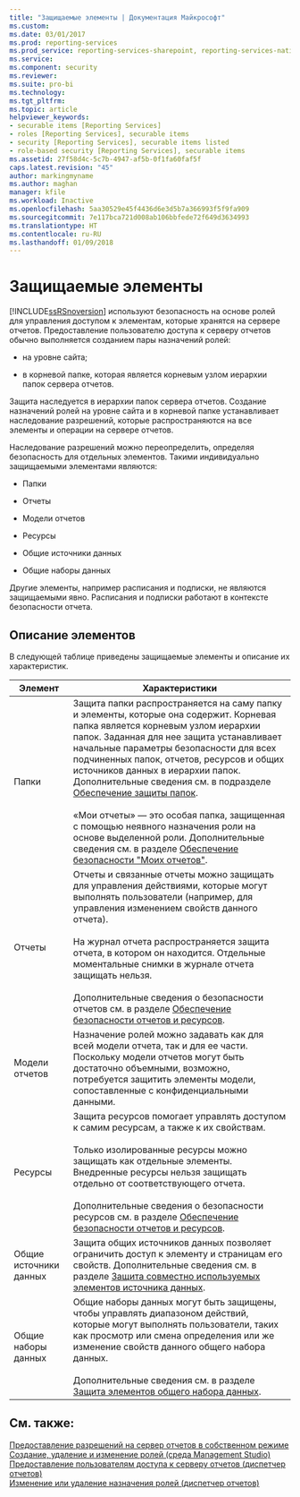 ```yaml
---
title: "Защищаемые элементы | Документация Майкрософт"
ms.custom: 
ms.date: 03/01/2017
ms.prod: reporting-services
ms.prod_service: reporting-services-sharepoint, reporting-services-native
ms.service: 
ms.component: security
ms.reviewer: 
ms.suite: pro-bi
ms.technology: 
ms.tgt_pltfrm: 
ms.topic: article
helpviewer_keywords:
- securable items [Reporting Services]
- roles [Reporting Services], securable items
- security [Reporting Services], securable items listed
- role-based security [Reporting Services], securable items
ms.assetid: 27f58d4c-5c7b-4947-af5b-0f1fa60faf5f
caps.latest.revision: "45"
author: markingmyname
ms.author: maghan
manager: kfile
ms.workload: Inactive
ms.openlocfilehash: 5aa30529e45f4436d6e3d5b7a366993f5f9fa909
ms.sourcegitcommit: 7e117bca721d008ab106bbfede72f649d3634993
ms.translationtype: HT
ms.contentlocale: ru-RU
ms.lasthandoff: 01/09/2018
---
```

# <a name="securable-items"></a>Защищаемые элементы
  [!INCLUDE[ssRSnoversion](../../includes/ssrsnoversion-md.md)] используют безопасность на основе ролей для управления доступом к элементам, которые хранятся на сервере отчетов. Предоставление пользователю доступа к серверу отчетов обычно выполняется созданием пары назначений ролей:  
  
-   на уровне сайта;  
  
-   в корневой папке, которая является корневым узлом иерархии папок сервера отчетов.  
  
 Защита наследуется в иерархии папок сервера отчетов. Создание назначений ролей на уровне сайта и в корневой папке устанавливает наследование разрешений, которые распространяются на все элементы и операции на сервере отчетов.  
  
 Наследование разрешений можно переопределить, определяя безопасность для отдельных элементов. Такими индивидуально защищаемыми элементами являются:  
  
-   Папки  
  
-   Отчеты  
  
-   Модели отчетов  
  
-   Ресурсы  
  
-   Общие источники данных  
  
-   Общие наборы данных  
  
 Другие элементы, например расписания и подписки, не являются защищаемыми явно. Расписания и подписки работают в контексте безопасности отчета.  
  
## <a name="item-descriptions"></a>Описание элементов  
 В следующей таблице приведены защищаемые элементы и описание их характеристик.  
  
|Элемент|Характеристики|  
|----------|---------------------|  
|Папки|Защита папки распространяется на саму папку и элементы, которые она содержит. Корневая папка является корневым узлом иерархии папок. Заданная для нее защита устанавливает начальные параметры безопасности для всех подчиненных папок, отчетов, ресурсов и общих источников данных в иерархии папок. Дополнительные сведения см. в подразделе [Обеспечение защиты папок](../../reporting-services/security/secure-folders.md).<br /><br /> «Мои отчеты» — это особая папка, защищенная с помощью неявного назначения роли на основе выделенной роли. Дополнительные сведения см. в разделе [Обеспечение безопасности "Моих отчетов"](../../reporting-services/security/secure-my-reports.md).|  
|Отчеты|Отчеты и связанные отчеты можно защищать для управления действиями, которые могут выполнять пользователи (например, для управления изменением свойств данного отчета).<br /><br /> На журнал отчета распространяется защита отчета, в котором он находится. Отдельные моментальные снимки в журнале отчета защищать нельзя.<br /><br /> Дополнительные сведения о безопасности отчетов см. в разделе [Обеспечение безопасности отчетов и ресурсов](../../reporting-services/security/secure-reports-and-resources.md).|  
|Модели отчетов|Назначение ролей можно задавать как для всей модели отчета, так и для ее части. Поскольку модели отчетов могут быть достаточно объемными, возможно, потребуется защитить элементы модели, сопоставленные с конфиденциальными данными.|  
|Ресурсы|Защита ресурсов помогает управлять доступом к самим ресурсам, а также к их свойствам.<br /><br /> Только изолированные ресурсы можно защищать как отдельные элементы. Внедренные ресурсы нельзя защищать отдельно от соответствующего отчета.<br /><br /> Дополнительные сведения о безопасности ресурсов см. в разделе [Обеспечение безопасности отчетов и ресурсов](../../reporting-services/security/secure-reports-and-resources.md).|  
|Общие источники данных|Защита общих источников данных позволяет ограничить доступ к элементу и страницам его свойств. Дополнительные сведения см. в разделе [Защита совместно используемых элементов источника данных](../../reporting-services/security/secure-shared-data-source-items.md).|  
|Общие наборы данных|Общие наборы данных могут быть защищены, чтобы управлять диапазоном действий, которые могут выполнять пользователи, таких как просмотр или смена определения или же изменение свойств данного общего набора данных.<br /><br /> Дополнительные сведения см. в разделе [Защита элементов общего набора данных](../../reporting-services/security/secure-shared-dataset-items.md).|  
  
## <a name="see-also"></a>См. также:  
 [Предоставление разрешений на сервер отчетов в собственном режиме](../../reporting-services/security/granting-permissions-on-a-native-mode-report-server.md)   
 [Создание, удаление и изменение ролей (среда Management Studio)](../../reporting-services/security/role-definitions-create-delete-or-modify.md)   
 [Предоставление пользователям доступа к серверу отчетов (диспетчер отчетов)](../../reporting-services/security/grant-user-access-to-a-report-server-report-manager.md)   
 [Изменение или удаление назначения ролей (диспетчер отчетов)](../../reporting-services/security/role-assignments-modify-or-delete.md)  
  
  
